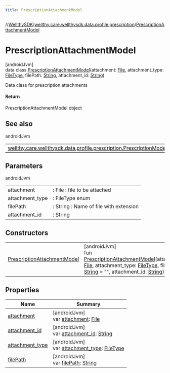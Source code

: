 ```yaml
---
title: PrescriptionAttachmentModel
---
```

//[WellthySDK](../../../index.html)/[wellthy.care.wellthysdk.data.profile.prescription](../index.html)/[PrescriptionAttachmentModel](index.html)



# PrescriptionAttachmentModel



[androidJvm]\
data class [PrescriptionAttachmentModel](index.html)(attachment: [File](https://developer.android.com/reference/kotlin/java/io/File.html), attachment_type: [FileType](../../wellthy.care.wellthysdk.data.chat/-file-type/index.html), filePath: [String](https://kotlinlang.org/api/latest/jvm/stdlib/kotlin/-string/index.html), attachment_id: [String](https://kotlinlang.org/api/latest/jvm/stdlib/kotlin/-string/index.html))

Data class for prescription attachments



#### Return



PrescriptionAttachmentModel object



## See also


androidJvm

| | |
|---|---|
| [wellthy.care.wellthysdk.data.profile.prescription.PrescriptionModel](../-prescription-model/index.html) |  |



## Parameters


androidJvm

| | |
|---|---|
| attachment | : File : file to be attached |
| attachment_type | : FileType enum |
| filePath | :  String : Name of file with extension |
| attachment_id | : String |



## Constructors


| | |
|---|---|
| [PrescriptionAttachmentModel](-prescription-attachment-model.html) | [androidJvm]<br>fun [PrescriptionAttachmentModel](-prescription-attachment-model.html)(attachment: [File](https://developer.android.com/reference/kotlin/java/io/File.html), attachment_type: [FileType](../../wellthy.care.wellthysdk.data.chat/-file-type/index.html), filePath: [String](https://kotlinlang.org/api/latest/jvm/stdlib/kotlin/-string/index.html) = "", attachment_id: [String](https://kotlinlang.org/api/latest/jvm/stdlib/kotlin/-string/index.html)) |


## Properties


| Name | Summary |
|---|---|
| [attachment](attachment.html) | [androidJvm]<br>var [attachment](attachment.html): [File](https://developer.android.com/reference/kotlin/java/io/File.html) |
| [attachment_id](attachment_id.html) | [androidJvm]<br>var [attachment_id](attachment_id.html): [String](https://kotlinlang.org/api/latest/jvm/stdlib/kotlin/-string/index.html) |
| [attachment_type](attachment_type.html) | [androidJvm]<br>var [attachment_type](attachment_type.html): [FileType](../../wellthy.care.wellthysdk.data.chat/-file-type/index.html) |
| [filePath](file-path.html) | [androidJvm]<br>var [filePath](file-path.html): [String](https://kotlinlang.org/api/latest/jvm/stdlib/kotlin/-string/index.html) |

